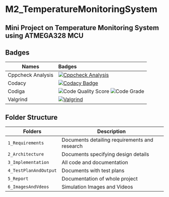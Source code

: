 # M2_TemperatureMonitoringSystem

## Mini Project on Temperature Monitoring System using ATMEGA328 MCU

## Badges
| Names | Badges |
| ------|:-------|
| Cppcheck Analysis |[![Cppcheck Analysis](https://github.com/abhishekkanap/M2_TemperatureMonitoringSystem/actions/workflows/cppcheck.yml/badge.svg)](https://github.com/abhishekkanap/M2_TemperatureMonitoringSystem/actions/workflows/cppcheck.yml)|
| Codacy | [![Codacy Badge](https://app.codacy.com/project/badge/Grade/5429a85a870847e5b53e51aebb834cc1)](https://www.codacy.com/gh/abhishekkanap/M2_SmartStreetLightControlSystem/dashboard?utm_source=github.com&amp;utm_medium=referral&amp;utm_content=abhishekkanap/M2_SmartStreetLightControlSystem&amp;utm_campaign=Badge_Grade) |
| Codiga | ![Code Quality Score](https://api.codiga.io/project/33054/score/svg)  ![Code Grade](https://api.codiga.io/project/33054/status/svg)|
| Valgrind | [![Valgrind](https://github.com/abhishekkanap/M2_TemperatureMonitoringSystem/actions/workflows/valgrind_check.yml/badge.svg)](https://github.com/abhishekkanap/M2_TemperatureMonitoringSystem/actions/workflows/valgrind_check.yml) |

## Folder Structure
Folders                | Description
----------------------| -----------------------------------------
`1_Requirements`      | Documents detailing requirements and research
`2_Architecture`      | Documents specifying design details
`3_Implementation`    | All code and documentation
`4_TestPlanAndOutput` | Documents with test plans
`5_Report`            | Documentation of whole project
`6_ImagesAndVdeos`    | Simulation Images and Videos
